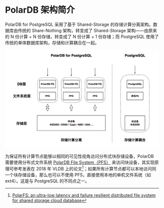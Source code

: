 # PolarDB 架构简介

PolarDB for PostgreSQL 采用了基于 Shared-Storage 的存储计算分离架构。数据库由传统的 Share-Nothing 架构，转变成了 Shared-Storage 架构——由原来的 N 份计算 + N 份存储，转变成了 N 份计算 + 1 份存储；而 PostgreSQL 使用了传统的单体数据库架构，存储和计算耦合在一起。

![software-level](../imgs/software-level.png)

为保证所有计算节点能够以相同的可见性视角访问分布式块存储设备，PolarDB 需要使用分布式文件系统 [PolarDB File System（PFS）](https://github.com/ApsaraDB/PolarDB-FileSystem) 来访问块设备，其实现原理可参考发表在 2018 年 VLDB 上的论文[^polarfs-paper]；如果所有计算节点都可以本地访问同一个块存储设备，那么也可以不使用 PFS，直接使用本地的单机文件系统（如 ext4）。这是与 PostgreSQL 的不同点之一。

[^polarfs-paper]: [PolarFS: an ultra-low latency and failure resilient distributed file system for shared storage cloud database](https://www.vldb.org/pvldb/vol11/p1849-cao.pdf)
